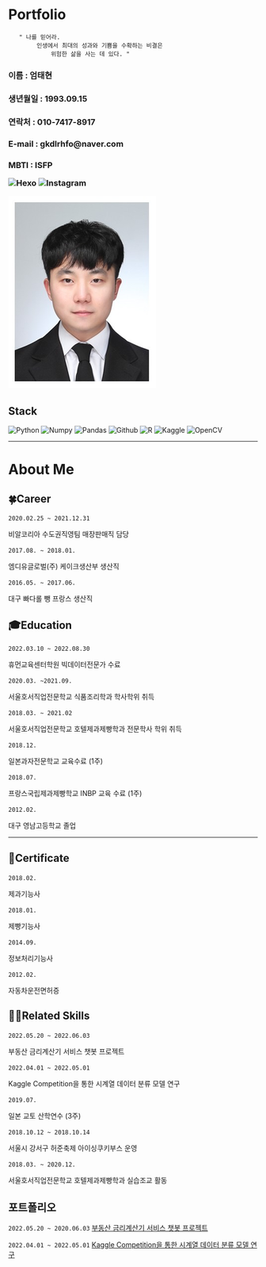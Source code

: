 # Portfolio
       " 나를 믿어라. 
            인생에서 최대의 성과와 기쁨을 수확하는 비결은
                위험한 삶을 사는 데 있다. "  
    

 <h3>이름 : 엄태현
 <h3>생년월일 : 1993.09.15
 <h3>연락처 : 010-7417-8917
 <h3>E-mail : gkdlrhfo@naver.com
 <h3>MBTI : ISFP  

![Hexo](https://img.shields.io/badge/Hexo-EA4335?logo=Hexo&logoColor=white&url=eomtaehyeon.github.io)
![Instagram](https://img.shields.io/badge/Instagram-E4405F?logo=Instagram&logoColor=white&url=https://www.instagram.com/hi__gorae)

![](images/Eom.jpg)


## Stack
![Python](https://img.shields.io/badge/Python-3776AB?logo=Python&logoColor=white)
![Numpy](https://img.shields.io/badge/Numpy-013243?logo=Numpy&logoColor=white)
![Pandas](https://img.shields.io/badge/Pandas-150458?logo=pandas&logoColor=white)
![Github](https://img.shields.io/badge/Github-181717?logo=GitHub&logoColor=white)
![R](https://img.shields.io/badge/R-276DC3?logo=R&logoColor=white)
![Kaggle](https://img.shields.io/badge/Kaggle-20BEFF?logo=Kaggle&logoColor=white)
![OpenCV](https://img.shields.io/badge/OpenCV-5C3EE8?logo=OpenCV&logoColor=white)



--- 

# About Me


## 🍀Career

`2020.02.25 ~ 2021.12.31`

비알코리아 수도권직영팀 매장판매직 담당

`2017.08. ~ 2018.01.`

엠디유글로벌(주) 케이크생산부 생산직 

`2016.05. ~ 2017.06.`

대구 빠다롤 뺑 프랑스 생산직

## 🎓Education

`2022.03.10 ~ 2022.08.30`

휴먼교육센터학원 빅데이터전문가 수료

`2020.03. ~2021.09.`

서울호서직업전문학교 식품조리학과 학사학위 취득

`2018.03. ~ 2021.02`

서울호서직업전문학교 호텔제과제빵학과 전문학사 학위 취득

`2018.12.`

일본과자전문학교 교육수료 (1주)

`2018.07.`

프랑스국립제과제빵학교 INBP 교육 수료 (1주)

`2012.02.`

대구 영남고등학교 졸업

---

## 🧾Certificate

`2018.02.`

제과기능사

`2018.01.`

제빵기능사

`2014.09.`

정보처리기능사

`2012.02.`

자동차운전면허증

## 👩‍🚀**Related Skills**

`2022.05.20 ~ 2022.06.03`

부동산 금리계산기 서비스 챗봇 프로젝트

`2022.04.01 ~ 2022.05.01`

Kaggle Competition을 통한 시계열 데이터 분류 모델 연구

`2019.07.`

일본 교토 산학연수 (3주)

`2018.10.12 ~ 2018.10.14`

서울시 강서구 허준축제 아이싱쿠키부스 운영

`2018.03. ~ 2020.12.`

서울호서직업전문학교 호텔제과제빵학과 실습조교 활동

## 포트폴리오

`2022.05.20 ~ 2020.06.03`
[부동산 금리계산기 서비스 챗봇 프로젝트](ZIPFLIX프로젝트.pdf)

`2022.04.01 ~ 2022.05.01`
[Kaggle Competition을 통한 시계열 데이터 분류 모델 연구](시계열활용사례.pdf)